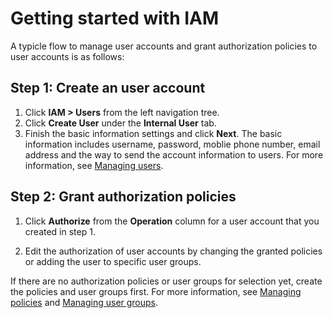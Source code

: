 # Getting started with IAM

A typicle flow to manage user accounts and grant authorization policies to user accounts is as follows:

## Step 1: Create an user account

1. Click **IAM > Users** from the left navigation tree.
2. Click **Create User** under the **Internal User** tab.
3. Finish the basic information settings and click **Next**. The basic information includes username, password, moblie phone number, email address and the way to send the account information to users. For more information, see [Managing users](managing_users).

## Step 2: Grant authorization policies

1. Click **Authorize** from the **Operation** column for a user account that you created in step 1.

2. Edit the authorization of user accounts by changing the granted policies or adding the user to specific user groups.

If there are no authorization policies or user groups for selection yet, create the policies and user groups first. For more information, see [Managing policies](managing_policies) and [Managing user groups](managing_groups).
